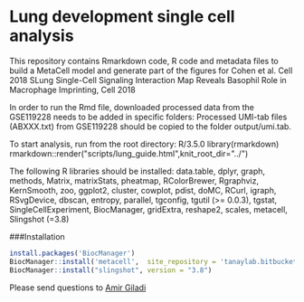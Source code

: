 # Lung development single cell analysis

This repository contains Rmarkdown code, R code and metadata files to build a MetaCell model and generate part of the figures for Cohen et al. Cell 2018 SLung Single-Cell Signaling Interaction Map Reveals Basophil Role in Macrophage Imprinting, Cell 2018  

In order to run the Rmd file, downloaded processed data from the GSE119228 needs to be added in specific folders: Processed UMI-tab files (ABXXX.txt) from GSE119228 should be copied to the folder output/umi.tab.

To start analysis, run from the root directory:
R/3.5.0
library(rmarkdown)
rmarkdown::render("scripts/lung_guide.html",knit_root_dir="../")

The following R libraries should be installed:
data.table,
dplyr,
graph,
methods,
Matrix,
matrixStats,
pheatmap, 
RColorBrewer,
Rgraphviz,
KernSmooth,
zoo,
ggplot2,
cluster,
cowplot,
pdist,
doMC,
RCurl,
igraph,
RSvgDevice,
dbscan,
entropy,
parallel,
tgconfig,
tgutil (>= 0.0.3),
tgstat,
SingleCellExperiment,
BiocManager,
gridExtra,
reshape2,
scales,
metacell,
Slingshot (=3.8)


###Installation

```r
install.packages('BiocManager') 
BiocManager::install('metacell',  site_repository = 'tanaylab.bitbucket.io/repo', update = FALSE)
BiocManager::install("slingshot", version = "3.8")
```

Please send questions to [Amir Giladi](mailto:amir.goldberg@weizmann.ac.il)